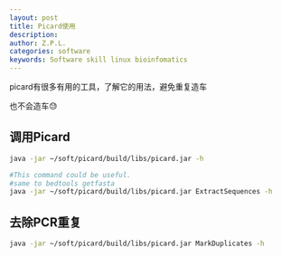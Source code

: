 ```yaml
---
layout: post
title: Picard使用
description:
author: Z.P.L.
categories: software
keywords: Software skill linux bioinfomatics
---
```


picard有很多有用的工具，了解它的用法，避免重复造车

也不会造车😓

## 调用Picard

``` sh
java -jar ~/soft/picard/build/libs/picard.jar -h
```

``` sh
#This command could be useful.
#same to bedtools getfasta
java -jar ~/soft/picard/build/libs/picard.jar ExtractSequences -h
```

## 去除PCR重复

``` sh
java -jar ~/soft/picard/build/libs/picard.jar MarkDuplicates -h
```
